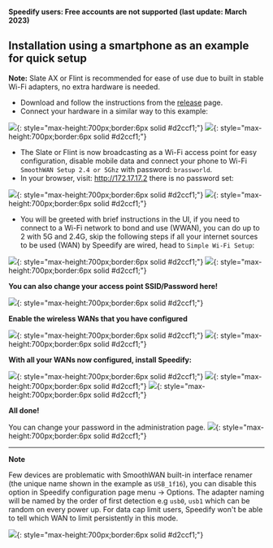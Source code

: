 <b>Speedify users: Free accounts are not supported (last update: March 2023)</b>
<h2>Installation using a smartphone as an example for quick setup</h2>
<b>Note:</b> Slate AX or Flint is recommended for ease of use due to built in stable Wi-Fi adapters, no extra hardware is needed.<br>
  
- Download and follow the instructions from the [release](https://github.com/TalalMash/SmoothWAN/releases) page. <br>
- Connect your hardware in a similar way to this example: <br>

![](assets/slateports.webp){: style="max-height:700px;border:6px solid #d2ccf1;"}
![](assets/flintports.png){: style="max-height:700px;border:6px solid #d2ccf1;"}

- The Slate or Flint is now broadcasting as a Wi-Fi access point for easy configuration, disable mobile data and connect your phone to Wi-Fi `SmoothWAN Setup 2.4 or 5Ghz` with password: `brassworld`. <br>
- In your browser, visit: http://172.17.17.2 there is no password set: <br>

![](assets/setup/1.webp){: style="max-height:700px;border:6px solid #d2ccf1;"}
![](assets/setup/2.webp){: style="max-height:700px;border:6px solid #d2ccf1;"}

- You will be greeted with brief instructions in the UI, if you need to connect to a Wi-Fi network to bond and use (WWAN), you can do up to 2 with 5G and 2.4G, skip the following steps if all your internet sources to be used (WAN) by Speedify are wired, head to `Simple Wi-Fi Setup`: 

![](assets/setup/3.webp){: style="max-height:700px;border:6px solid #d2ccf1;"}
![](assets/setup/4.webp){: style="max-height:700px;border:6px solid #d2ccf1;"}

**You can also change your access point SSID/Password here!**

![](assets/setup/5.webp){: style="max-height:700px;border:6px solid #d2ccf1;"}

**Enable the wireless WANs that you have configured**

![](assets/setup/6.webp){: style="max-height:700px;border:6px solid #d2ccf1;"}
![](assets/setup/7.webp){: style="max-height:700px;border:6px solid #d2ccf1;"}

**With all your WANs now configured, install Speedify:**

![](assets/setup/9.webp){: style="max-height:700px;border:6px solid #d2ccf1;"}
![](assets/setup/10.webp){: style="max-height:700px;border:6px solid #d2ccf1;"}
![](assets/setup/11.webp){: style="max-height:700px;border:6px solid #d2ccf1;"}

**All done!**

You can change your password in the administration page.
![](assets/setup/12.webp){: style="max-height:700px;border:6px solid #d2ccf1;"}

***
**Note**

Few devices are problematic with SmoothWAN built-in interface renamer (the unique name shown in the example as `USB_1f16`), you can disable this option in Speedify configuration page menu -> Options. The adapter naming will be named by the order of first detection e.g `usb0`, `usb1` which can be random on every power up. 
For data cap limit users, Speedify won't be able to tell which WAN to limit persistently in this mode.

![](assets/setup/13.webp){: style="max-height:700px;border:6px solid #d2ccf1;"}